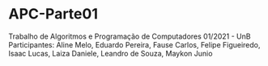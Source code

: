 # APC-Parte01
Trabalho de Algoritmos e Programação de Computadores 01/2021 - UnB  
Participantes: Aline Melo, Eduardo Pereira, Fause Carlos, Felipe Figueiredo, Isaac Lucas, 
               Laiza Daniele, Leandro de Souza, Maykon Junio

